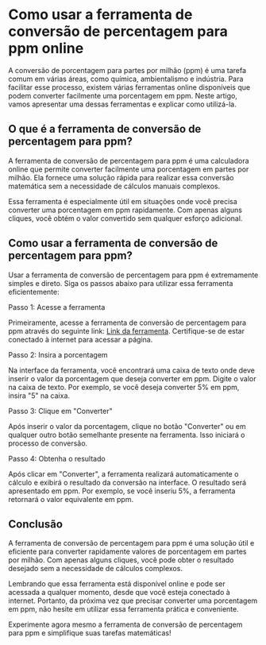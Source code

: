 Como usar a ferramenta de conversão de percentagem para ppm online
==================================================================

A conversão de porcentagem para partes por milhão (ppm) é uma tarefa comum em várias áreas, como química, ambientalismo e indústria. Para facilitar esse processo, existem várias ferramentas online disponíveis que podem converter facilmente uma porcentagem em ppm. Neste artigo, vamos apresentar uma dessas ferramentas e explicar como utilizá-la.

O que é a ferramenta de conversão de percentagem para ppm?
----------------------------------------------------------

A ferramenta de conversão de percentagem para ppm é uma calculadora online que permite converter facilmente uma porcentagem em partes por milhão. Ela fornece uma solução rápida para realizar essa conversão matemática sem a necessidade de cálculos manuais complexos.

Essa ferramenta é especialmente útil em situações onde você precisa converter uma porcentagem em ppm rapidamente. Com apenas alguns cliques, você obtém o valor convertido sem qualquer esforço adicional.

Como usar a ferramenta de conversão de percentagem para ppm?
------------------------------------------------------------

Usar a ferramenta de conversão de percentagem para ppm é extremamente simples e direto. Siga os passos abaixo para utilizar essa ferramenta eficientemente:

Passo 1: Acesse a ferramenta

Primeiramente, acesse a ferramenta de conversão de percentagem para ppm através do seguinte link: [Link da ferramenta](https://www.onlinecalculatorsfree.com/pt/convert/percent-to-ppm.html). Certifique-se de estar conectado à internet para acessar a página.

Passo 2: Insira a porcentagem

Na interface da ferramenta, você encontrará uma caixa de texto onde deve inserir o valor da porcentagem que deseja converter em ppm. Digite o valor na caixa de texto. Por exemplo, se você deseja converter 5% em ppm, insira "5" na caixa.

Passo 3: Clique em "Converter"

Após inserir o valor da porcentagem, clique no botão "Converter" ou em qualquer outro botão semelhante presente na ferramenta. Isso iniciará o processo de conversão.

Passo 4: Obtenha o resultado

Após clicar em "Converter", a ferramenta realizará automaticamente o cálculo e exibirá o resultado da conversão na interface. O resultado será apresentado em ppm. Por exemplo, se você inseriu 5%, a ferramenta retornará o valor equivalente em ppm.

Conclusão
---------

A ferramenta de conversão de percentagem para ppm é uma solução útil e eficiente para converter rapidamente valores de porcentagem em partes por milhão. Com apenas alguns cliques, você pode obter o resultado desejado sem a necessidade de cálculos complexos.

Lembrando que essa ferramenta está disponível online e pode ser acessada a qualquer momento, desde que você esteja conectado à internet. Portanto, da próxima vez que precisar converter uma porcentagem em ppm, não hesite em utilizar essa ferramenta prática e conveniente.

Experimente agora mesmo a ferramenta de conversão de percentagem para ppm e simplifique suas tarefas matemáticas!